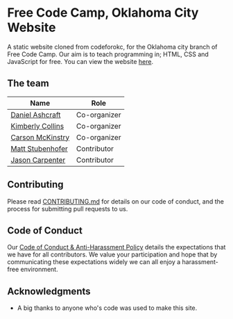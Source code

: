 # Free Code Camp, Oklahoma City Website

A static website cloned from codeforokc, for the Oklahoma city branch of Free Code Camp. Our aim is to teach programming in; HTML, CSS and JavaScript for free.
You can view the website [here](http://www.fccokc.com/).

## The team

| Name | Role |
|---|---|
| [Daniel Ashcraft](https://github.com/dashcraft)                              | Co-organizer |
| [Kimberly Collins](https://github.com/kacollins)                             | Co-organizer |
| [Carson McKinstry](https://github.com/CarsonMckinstry)                       | Co-organizer |
| [Matt Stubenhofer](https://github.com/mstub)                                 | Contributor  |
| [Jason Carpenter](https://github.com/Jason9199)                              | Contributor  |

## Contributing

Please read [CONTRIBUTING.md](https://github.com/FreeCodeCampOKC/fccokc_web/blob/master/CONTRIBUTING.md) for details on our code of conduct, and the process for submitting pull requests to us.

## Code of Conduct

Our [Code of Conduct & Anti-Harassment Policy](https://www.techlahoma.org/code-of-conduct/) details the expectations that we have for all contributors.
We value your participation and hope that by communicating these expectations widely we can all enjoy a harassment-free environment.

## Acknowledgments

* A big thanks to anyone who's code was used to make this site.
